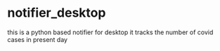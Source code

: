 # notifier_desktop
this is a python based notifier for desktop it tracks the number of covid cases in present day
